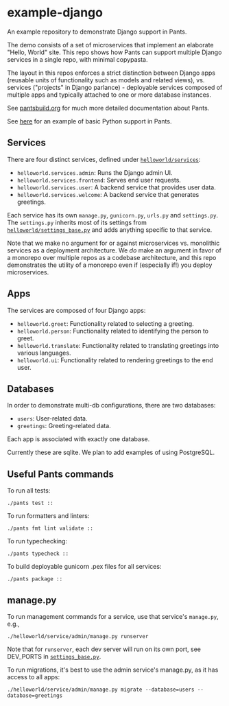 # example-django

An example repository to demonstrate Django support in Pants.

The demo consists of a set of microservices that implement an elaborate "Hello, World" site.
This repo shows how Pants can support multiple Django services in a single repo, with
minimal copypasta.

The layout in this repos enforces a strict distinction between Django apps (reusable units of
functionality such as models and related views), vs. services ("projects" in Django parlance) -
deployable services composed of multiple apps and typically attached to one or more database instances.

See [pantsbuild.org](https://www.pantsbuild.org/) for much more detailed documentation about Pants.

See [here](https://github.com/pantsbuild/example-python) for an example of basic Python support in Pants.

## Services

 There are four distinct services, defined under [`helloworld/services`](helloworld/services):

- `helloworld.services.admin`: Runs the Django admin UI.
- `helloworld.services.frontend`: Serves end user requests.
- `helloworld.services.user`: A backend service that provides user data.
- `helloworld.services.welcome`: A backend service that generates greetings.

Each service has its own `manage.py`, `gunicorn.py`, `urls.py` and `settings.py`.
The `settings.py` inherits most of its settings from [`helloworld/settings_base.py`](helloworld/settings_base.py)
and adds anything specific to that service.

Note that we make no argument for or against microservices vs. monolithic services as a deployment
architecture. We *do* make an argument in favor of a monorepo over multiple repos as a codebase architecture,
and this repo demonstrates the utility of a monorepo even if (especially if!) you deploy microservices.

## Apps

The services are composed of four Django apps:

- `helloworld.greet`: Functionality related to selecting a greeting.
- `helloworld.person`: Functionality related to identifying the person to greet.
- `helloworld.translate`: Functionality related to translating greetings into various languages.
- `helloworld.ui`: Functionality related to rendering greetings to the end user.

## Databases

In order to demonstrate multi-db configurations, there are two databases:

- `users`: User-related data.
- `greetings`: Greeting-related data.

Each app is associated with exactly one database.

Currently these are sqlite. We plan to add examples of using PostgreSQL.

## Useful Pants commands

To run all tests:

```
./pants test ::
```

To run formatters and linters:

```
./pants fmt lint validate ::
```

To run typechecking:

```
./pants typecheck ::
```

To build deployable gunicorn .pex files for all services:

```
./pants package ::
```

## manage.py

To run management commands for a service, use that service's `manage.py`, e.g.,

```
./helloworld/service/admin/manage.py runserver
```

 Note that for `runserver`, each dev server will run on its own port, see DEV_PORTS in
[`settings_base.py`](helloworld/settings_base.py).

To run migrations, it's best to use the admin service's manage.py, as it has access to
all apps:

```
./helloworld/service/admin/manage.py migrate --database=users --database=greetings
```
